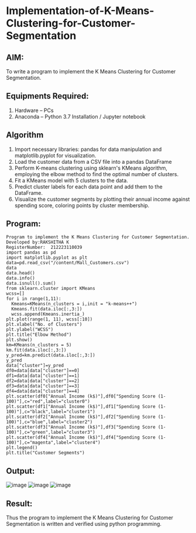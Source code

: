# Implementation-of-K-Means-Clustering-for-Customer-Segmentation

## AIM:
To write a program to implement the K Means Clustering for Customer Segmentation.
## Equipments Required:
1. Hardware – PCs
2. Anaconda – Python 3.7 Installation / Jupyter notebook
## Algorithm
1. Import necessary libraries: pandas for data manipulation and matplotlib.pyplot for visualization. 
2. Load the customer data from a CSV file into a pandas DataFrame
3. Perform K-means clustering using sklearn's KMeans algorithm, employing the elbow method to find the optimal number of clusters.
4. Fit a KMeans model with 5 clusters to the data.
5. Predict cluster labels for each data point and add them to the DataFrame.
6. Visualize the customer segments by plotting their annual income against spending score, coloring points by cluster membership.
## Program:
~~~
Program to implement the K Means Clustering for Customer Segmentation.
Developed by:RAKSHITHA K 
RegisterNumber:  212223110039
import pandas as pd
import matplotlib.pyplot as plt
data=pd.read_csv("/content/Mall_Customers.csv")
data
data.head()
data.info()
data.isnull().sum()
from sklearn.cluster import KMeans
wcss=[]
for i in range(1,11):
  Kmeans=KMeans(n_clusters = i,init = "k-means++")
  Kmeans.fit(data.iloc[:,3:])
  wcss.append(Kmeans.inertia_)
plt.plot(range(1, 11), wcss[:10])
plt.xlabel("No. of Clusters")
plt.ylabel("WCSS")
plt.title("Elbow Method")
plt.show()
km=KMeans(n_clusters = 5)
km.fit(data.iloc[:,3:])
y_pred=km.predict(data.iloc[:,3:])
y_pred
data["cluster"]=y_pred
df0=data[data["cluster"]==0]
df1=data[data["cluster"]==1]
df2=data[data["cluster"]==2]
df3=data[data["cluster"]==3]
df4=data[data["cluster"]==4]
plt.scatter(df0["Annual Income (k$)"],df0["Spending Score (1-100)"],c="red",label="cluster0")
plt.scatter(df1["Annual Income (k$)"],df1["Spending Score (1-100)"],c="black",label="cluster1")
plt.scatter(df2["Annual Income (k$)"],df2["Spending Score (1-100)"],c="blue",label="cluster2")
plt.scatter(df3["Annual Income (k$)"],df3["Spending Score (1-100)"],c="green",label="cluster3")
plt.scatter(df4["Annual Income (k$)"],df4["Spending Score (1-100)"],c="magenta",label="cluster4")
plt.legend()
plt.title("Customer Segments")
~~~
## Output:
![image](https://github.com/RakshithaK11/Implementation-of-K-Means-Clustering-for-Customer-Segmentation/assets/139336455/1ca0bb08-e1ce-4429-a1ab-21729db23e6e)
![image](https://github.com/RakshithaK11/Implementation-of-K-Means-Clustering-for-Customer-Segmentation/assets/139336455/aea27b4c-3721-417e-b8c3-ab6c2c6f86c2)
![image](https://github.com/RakshithaK11/Implementation-of-K-Means-Clustering-for-Customer-Segmentation/assets/139336455/f05b9f8f-a7bb-4f2a-9281-b090664902d7)
## Result:
Thus the program to implement the K Means Clustering for Customer Segmentation is written and verified using python programming.
